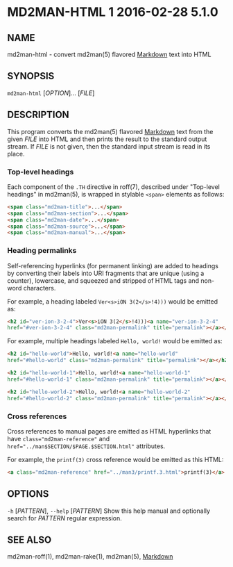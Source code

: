 # MD2MAN-HTML 1                   2016-02-28                            5.1.0

## NAME

md2man-html - convert md2man(5) flavored [Markdown] text into HTML

## SYNOPSIS

`md2man-html` [*OPTION*]... [*FILE*]

## DESCRIPTION

This program converts the md2man(5) flavored [Markdown] text from the given
*FILE* into HTML and then prints the result to the standard output stream.
If *FILE* is not given, then the standard input stream is read in its place.

### Top-level headings

Each component of the `.TH` directive in roff(7), described under "Top-level
headings" in md2man(5), is wrapped in stylable `<span>` elements as follows:

```html
<span class="md2man-title">...</span>
<span class="md2man-section">...</span>
<span class="md2man-date">...</span>
<span class="md2man-source">...</span>
<span class="md2man-manual">...</span>
```

### Heading permalinks

Self-referencing hyperlinks (for permanent linking) are added to headings by
converting their labels into URI fragments that are unique (using a counter),
lowercase, and squeezed and stripped of HTML tags and non-word characters.

For example, a heading labeled `Ver<s>iON 3(2</s>!4)))` would be emitted as:

```html
<h2 id="ver-ion-3-2-4">Ver<s>iON 3(2</s>!4)))<a name="ver-ion-3-2-4"
href="#ver-ion-3-2-4" class="md2man-permalink" title="permalink"></a></h2>
```

For example, multiple headings labeled `Hello, world!` would be emitted as:

```html
<h2 id="hello-world">Hello, world!<a name="hello-world"
href="#hello-world" class="md2man-permalink" title="permalink"></a></h2>

<h2 id="hello-world-1">Hello, world!<a name="hello-world-1"
href="#hello-world-1" class="md2man-permalink" title="permalink"></a></h2>

<h2 id="hello-world-2">Hello, world!<a name="hello-world-2"
href="#hello-world-2" class="md2man-permalink" title="permalink"></a></h2>
```

### Cross references

Cross references to manual pages are emitted as HTML hyperlinks that have
`class="md2man-reference"` and `href="../man$SECTION/$PAGE.$SECTION.html"`
attributes.

For example, the `printf(3)` cross reference would be emitted as this HTML:

```html
<a class="md2man-reference" href="../man3/printf.3.html">printf(3)</a>
```

## OPTIONS

`-h` [*PATTERN*], `--help` [*PATTERN*]
  Show this help manual and optionally search for *PATTERN* regular expression.

## SEE ALSO

md2man-roff(1), md2man-rake(1), md2man(5), [Markdown]

[Markdown]: http://daringfireball.net/projects/markdown/syntax